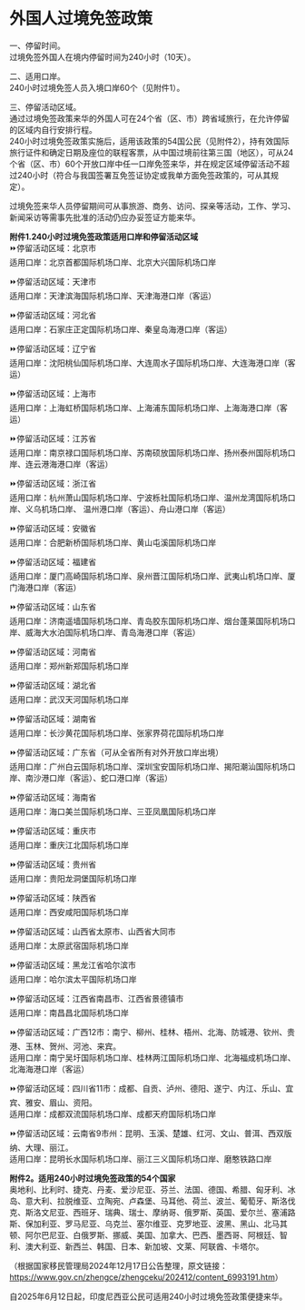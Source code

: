 # 外国人过境免签政策  

一、停留时间。  
过境免签外国人在境内停留时间为240小时（10天）。  

二、适用口岸。  
240小时过境免签人员入境口岸60个（见附件1）。  

三、停留活动区域。  
通过过境免签政策来华的外国人可在24个省（区、市）跨省域旅行，在允许停留的区域内自行安排行程。  
240小时过境免签政策实施后，适用该政策的54国公民（见附件2），持有效国际旅行证件和确定日期及座位的联程客票，从中国过境前往第三国（地区），可从24个省（区、市）60个开放口岸中任一口岸免签来华，并在规定区域停留活动不超过240小时（符合与我国签署互免签证协定或我单方面免签政策的，可从其规定）。  

过境免签来华人员停留期间可从事旅游、商务、访问、探亲等活动，工作、学习、新闻采访等需事先批准的活动仍应办妥签证方能来华。  

**附件1.240小时过境免签政策适用口岸和停留活动区域**  
⏩停留活动区域：北京市  
适用口岸：北京首都国际机场口岸、北京大兴国际机场口岸  

⏩停留活动区域：天津市  
适用口岸：天津滨海国际机场口岸、天津海港口岸（客运）  

⏩停留活动区域：河北省  
适用口岸：石家庄正定国际机场口岸、秦皇岛海港口岸（客运）  

⏩停留活动区域：辽宁省  
适用口岸：沈阳桃仙国际机场口岸、大连周水子国际机场口岸、大连海港口岸（客运）  

⏩停留活动区域：上海市  
适用口岸：上海虹桥国际机场口岸、上海浦东国际机场口岸、上海海港口岸（客运）  

⏩停留活动区域：江苏省  
适用口岸：南京禄口国际机场口岸、苏南硕放国际机场口岸、扬州泰州国际机场口岸、连云港海港口岸（客运）  

⏩停留活动区域：浙江省  
适用口岸：杭州萧山国际机场口岸、宁波栎社国际机场口岸、温州龙湾国际机场口岸、义乌机场口岸、 温州港口岸（客运）、舟山港口岸（客运）  

⏩停留活动区域：安徽省  
适用口岸：合肥新桥国际机场口岸、黄山屯溪国际机场口岸  

⏩停留活动区域：福建省  
适用口岸：厦门高崎国际机场口岸、泉州晋江国际机场口岸、武夷山机场口岸、厦门海港口岸（客运）  

⏩停留活动区域：山东省  
适用口岸：济南遥墙国际机场口岸、青岛胶东国际机场口岸、烟台蓬莱国际机场口岸、威海大水泊国际机场口岸、青岛海港口岸（客运）  

⏩停留活动区域：河南省  
适用口岸：郑州新郑国际机场口岸  

⏩停留活动区域：湖北省  
适用口岸：武汉天河国际机场口岸  

⏩停留活动区域：湖南省  
适用口岸：长沙黄花国际机场口岸、张家界荷花国际机场口岸  

⏩停留活动区域：广东省（可从全省所有对外开放口岸出境）  
适用口岸：广州白云国际机场口岸、深圳宝安国际机场口岸、揭阳潮汕国际机场口岸、南沙港口岸（客运）、蛇口港口岸（客运）  

⏩停留活动区域：海南省  
适用口岸：海口美兰国际机场口岸、三亚凤凰国际机场口岸  

⏩停留活动区域：重庆市  
适用口岸：重庆江北国际机场口岸  

⏩停留活动区域：贵州省  
适用口岸：贵阳龙洞堡国际机场口岸  

⏩停留活动区域：陕西省  
适用口岸：西安咸阳国际机场口岸  

⏩停留活动区域：山西省太原市、山西省大同市  
适用口岸：太原武宿国际机场口岸  

⏩停留活动区域：黑龙江省哈尔滨市  
适用口岸：哈尔滨太平国际机场口岸  

⏩停留活动区域：江西省南昌市、江西省景德镇市  
适用口岸：南昌昌北国际机场口岸  

⏩停留活动区域：广西12市：南宁、柳州、桂林、梧州、北海、防城港、钦州、贵港、玉林、贺州、河池、来宾。  
适用口岸：南宁吴圩国际机场口岸、桂林两江国际机场口岸、北海福成机场口岸、北海海港口岸（客运）  

⏩停留活动区域：四川省11市：成都、自贡、泸州、德阳、遂宁、内江、乐山、宜宾、雅安、眉山、资阳。  
适用口岸：成都双流国际机场口岸、成都天府国际机场口岸  

⏩停留活动区域：云南省9市州：昆明、玉溪、楚雄、红河、文山、普洱、西双版纳、大理、丽江。  
适用口岸：昆明长水国际机场口岸、丽江三义国际机场口岸、磨憨铁路口岸  

**附件2。适用240小时过境免签政策的54个国家**  
奥地利、比利时、捷克、丹麦、爱沙尼亚、芬兰、法国、德国、希腊、匈牙利、冰岛、意大利、拉脱维亚、立陶宛、卢森堡、马耳他、荷兰、波兰、葡萄牙、斯洛伐克、斯洛文尼亚、西班牙、瑞典、瑞士、摩纳哥、俄罗斯、英国、爱尔兰、塞浦路斯、保加利亚、罗马尼亚、乌克兰、塞尔维亚、克罗地亚、波黑、黑山、北马其顿、阿尔巴尼亚、白俄罗斯、挪威、美国、加拿大、巴西、墨西哥、阿根廷、智利、澳大利亚、新西兰、韩国、日本、新加坡、文莱、阿联酋、卡塔尔。  

（根据国家移民管理局2024年12月17日公告整理，原文链接：<a href="https://www.gov.cn/zhengce/zhengceku/202412/content_6993191.htm" target="_blank">https://www.gov.cn/zhengce/zhengceku/202412/content_6993191.htm</a>）  

自2025年6月12日起，印度尼西亚公民可适用240小时过境免签政策便捷来华。  
